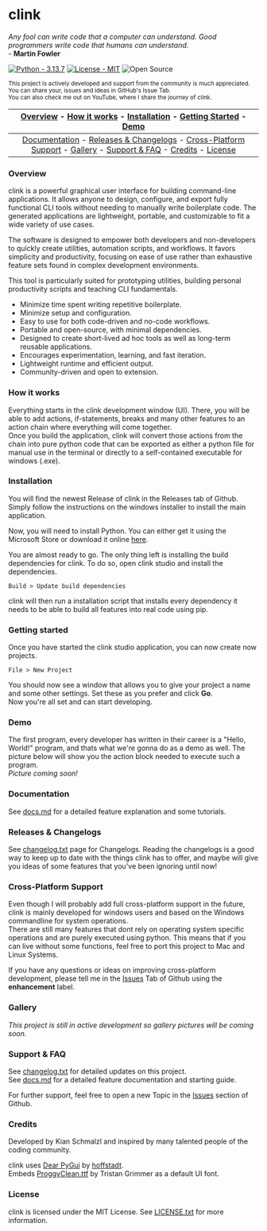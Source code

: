 # clink
*Any fool can write code that a computer can understand. Good programmers write code that humans can understand.* 
<br> - **Martin Fowler**

[![Python - 3.13.7](https://img.shields.io/badge/Python-3.13.7-315C91?style=for-the-badge)](https://www.python.org/downloads/)
[![License - MIT](https://img.shields.io/badge/License-MIT-D1682C?style=for-the-badge)](https://choosealicense.com/licenses/mit/)
![Open Source](https://img.shields.io/badge/Open_Source-23A15C?style=for-the-badge)

<sub> This project is actively developed and support from the community is much appreciated. You can share your, issues and ideas in GitHub's Issue Tab.<br>You can also check me out on YouTube, where I share the journey of clink.</sub>

|[Overview](#overview) - [How it works](#how-it-works) - [Installation](#installation) - [Getting Started](#getting-started) - [Demo](#demo)|
:----------------------------------------------------------: |
|[Documentation](#documentation) - [Releases & Changelogs](#releases--changelogs) - [Cross-Platform Support](#cross-platform-support) - [Gallery](#gallery) - [Support & FAQ](#support--faq) - [Credits](#credits) - [License](#license)|

### Overview
clink is a powerful graphical user interface for building command-line applications. 
It allows anyone to design, configure, and export fully functional CLI tools without needing to manually write boilerplate code. 
The generated applications are lightweight, portable, and customizable to fit a wide variety of use cases.

The software is designed to empower both developers and non-developers to quickly create utilities, automation scripts, and workflows. 
It favors simplicity and productivity, focusing on ease of use rather than exhaustive feature sets found in complex development environments. 

This tool is particularly suited for prototyping utilities, building personal productivity scripts and teaching CLI fundamentals.

- Minimize time spent writing repetitive boilerplate.
- Minimize setup and configuration.
- Easy to use for both code-driven and no-code workflows.
- Portable and open-source, with minimal dependencies.
- Designed to create short-lived ad hoc tools as well as long-term reusable applications.
- Encourages experimentation, learning, and fast iteration.
- Lightweight runtime and efficient output.
- Community-driven and open to extension.

### How it works
Everything starts in the clink development window (UI). There, you will be able to add actions, if-statements, 
breaks and many other features to an action chain where everything will come together.
<br>
Once you build the application, clink will convert those actions from the chain into pure python code that can be exported
as either a python file for manual use in the terminal or directly to a self-contained executable for windows (.exe).

### Installation
You will find the newest Release of clink in the Releases tab of Github.
<br> Simply follow the instructions on the windows installer to install the main application.

Now, you will need to install Python. You can either get it using the Microsoft Store or download it online [here](https://www.python.org/downloads/).

You are almost ready to go. The only thing left is installing the build dependencies for clink. To do so, open clink studio and install the dependencies.
```
Build > Update build dependencies
```
clink will then run a installation script that installs every dependency it needs to be able to build all features into real code using pip.

### Getting started
Once you have started the clink studio application, you can now create now projects.
```
File > New Project
```
You should now see a window that allows you to give your project a name and some other settings. Set these as you prefer and click **Go**.
<br> Now you're all set and can start developing.

### Demo
The first program, every developer has written in their career is a "Hello, World!" program, and thats what we're gonna do as a demo as well.
The picture below will show you the action block needed to execute such a program.
<br>
*Picture coming soon!*

### Documentation
See [docs.md](./docs/docs.md) for a detailed feature explanation and some tutorials.

### Releases & Changelogs
See [changelog.txt](./docs/changelog.txt) page for Changelogs.
Reading the changelogs is a good way to keep up to date with the things clink has to offer, 
and maybe will give you ideas of some features that you've been ignoring until now!

### Cross-Platform Support
Even though I will probably add full cross-platform support in the future, clink is mainly developed for windows 
users and based on the Windows commandline for system operations.
<br>
There are still many features that dont rely on operating system specific operations and are purely executed using python. This means
that if you can live without some functions, feel free to port this project to Mac and Linux Systems.

If you have any questions or ideas on improving cross-platform development, please tell me in the [Issues](https://github.com/schmalzl/clink/issues) Tab of Github
using the **enhancement** label.

### Gallery
*This project is still in active development so gallery pictures will be coming soon.*

### Support & FAQ
See [changelog.txt](./docs/changelog.txt) for detailed updates on this project.
<br> See [docs.md](./docs/docs.md) for a detailed feature documentation and starting guide.

For further support, feel free to open a new Topic in the [Issues](https://github.com/schmalzl/clink/issues) section of Github.

### Credits
Developed by Kian Schmalzl and inspired by many talented people of the coding community.

clink uses [Dear PyGui](https://github.com/hoffstadt/DearPyGui) by [hoffstadt](https://github.com/hoffstadt).
<br> Embeds [ProggyClean.ttf](https://www.dafont.com/proggy-clean.font) by Tristan Grimmer as a default UI font.

### License
clink is licensed under the MIT License. See [LICENSE.txt](./LICENSE.txt) for more information.